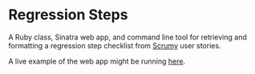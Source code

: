 # Regression Steps

A Ruby class, Sinatra web app, and command line tool for retrieving and formatting a regression step checklist from [Scrumy](http://scrumy.com) user stories.

A live example of the web app might be running [here](http:/rstep.heroku.com).